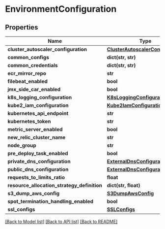 # EnvironmentConfiguration

## Properties
Name | Type | Description | Notes
------------ | ------------- | ------------- | -------------
**cluster_autoscaler_configuration** | [**ClusterAutoscalerConfiguration**](ClusterAutoscalerConfiguration.md) |  | [optional] 
**common_configs** | **dict(str, str)** |  | [optional] 
**common_credentials** | **dict(str, str)** |  | [optional] 
**ecr_mirror_repo** | **str** |  | [optional] 
**filebeat_enabled** | **bool** |  | [optional] 
**jmx_side_car_enabled** | **bool** |  | [optional] 
**k8s_logging_configuration** | [**K8sLoggingConfiguration**](K8sLoggingConfiguration.md) |  | [optional] 
**kube2_iam_configuration** | [**Kube2IamConfiguration**](Kube2IamConfiguration.md) |  | [optional] 
**kubernetes_api_endpoint** | **str** |  | [optional] 
**kubernetes_token** | **str** |  | [optional] 
**metric_server_enabled** | **bool** |  | [optional] 
**new_relic_cluster_name** | **str** |  | [optional] 
**node_group** | **str** |  | [optional] 
**pre_deploy_task_enabled** | **bool** |  | [optional] 
**private_dns_configuration** | [**ExternalDnsConfiguration**](ExternalDnsConfiguration.md) |  | [optional] 
**public_dns_configuration** | [**ExternalDnsConfiguration**](ExternalDnsConfiguration.md) |  | [optional] 
**requests_to_limits_ratio** | **float** |  | [optional] 
**resource_allocation_strategy_definition** | **dict(str, float)** |  | [optional] 
**s3_dump_aws_config** | [**S3DumpAwsConfig**](S3DumpAwsConfig.md) |  | [optional] 
**spot_termination_handling_enabled** | **bool** |  | [optional] 
**ssl_configs** | [**SSLConfigs**](SSLConfigs.md) |  | [optional] 

[[Back to Model list]](../README.md#documentation-for-models) [[Back to API list]](../README.md#documentation-for-api-endpoints) [[Back to README]](../README.md)


